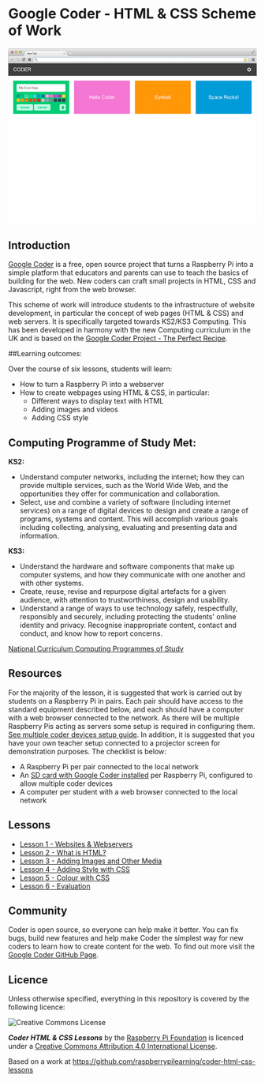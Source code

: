 # Google Coder - HTML & CSS Scheme of Work

[![](coder.png)](https://www.youtube.com/watch?v=wH24YwdayFg)

## Introduction

[Google Coder](http://googlecreativelab.github.io/coder/) is a free, open source project that turns a Raspberry Pi into a simple platform that educators and parents can use to teach the basics of building for the web. New coders can craft small projects in HTML, CSS and Javascript, right from the web browser.

This scheme of work will introduce students to the infrastructure of website development, in particular the concept of web pages (HTML & CSS) and web servers. It is specifically targeted towards KS2/KS3 Computing. This has been developed in harmony with the new Computing curriculum in the UK and is based on the [Google Coder Project - The Perfect Recipe](http://googlecreativelab.github.io/coder-projects/projects/perfect_recipe/).

##Learning outcomes:

Over the course of six lessons, students will learn:

- How to turn a Raspberry Pi into a webserver
- How to create webpages using HTML & CSS, in particular:
	- Different ways to display text with HTML
	- Adding images and videos
	- Adding CSS style

## Computing Programme of Study Met:

**KS2:**

- Understand computer networks, including the internet; how they can provide multiple services, such as the World Wide Web, and the opportunities they offer for communication and collaboration.
- Select, use and combine a variety of software (including internet services) on a range of digital devices to design and create a range of programs, systems and content. This will accomplish various goals including collecting, analysing, evaluating and presenting data and information.

**KS3:**

- Understand the hardware and software components that make up computer systems, and how they communicate with one another and with other systems.
- Create, reuse, revise and repurpose digital artefacts for a given audience, with attention to trustworthiness, design and usability.
- Understand a range of ways to use technology safely, respectfully, responsibly and securely, including protecting the students' online identity and privacy. Recognise inappropriate content, contact and conduct, and know how to report concerns.

[National Curriculum Computing Programmes of Study](https://www.gov.uk/government/publications/national-curriculum-in-england-computing-programmes-of-study/national-curriculum-in-england-computing-programmes-of-study#key-stage-3)

## Resources

For the majority of the lesson, it is suggested that work is carried out by students on a Raspberry Pi in pairs. Each pair should have access to the standard equipment described below, and each should have a computer with a web browser connected to the network. As there will be multiple Raspberry Pis acting as servers some setup is required in configuring them. [See multiple coder devices setup guide](https://github.com/googlecreativelab/coder/wiki/Using-Multiple-Coder-Devices-(Lab-Setup)). In addition, it is suggested that you have your own teacher setup connected to a projector screen for demonstration purposes. The checklist is below:

- A Raspberry Pi per pair connected to the local network
- An [SD card with Google Coder installed](http://googlecreativelab.github.io/coder/) per Raspberry Pi, configured to allow multiple coder devices
- A computer per student with a web browser connected to the local network

## Lessons

- [Lesson 1 - Websites & Webservers](/Lesson-1/lesson-plan-1.md)
- [Lesson 2 - What is HTML?](/Lesson-2/lesson-plan-2.md)
- [Lesson 3 - Adding Images and Other Media](/Lesson-3/lesson-plan-3.md)
- [Lesson 4 - Adding Style with CSS](/Lesson-4/lesson-plan-4.md)
- [Lesson 5 - Colour with CSS](/Lesson-5/lesson-plan-5.md)
- [Lesson 6 - Evaluation](/Lesson-6/lesson-plan-6.md)

## Community

Coder is open source, so everyone can help make it better. You can fix bugs, build new features and help make Coder the simplest way for new coders to learn how to create content for the web. To find out more visit the [Google Coder GitHub Page](https://github.com/googlecreativelab/coder/).

## Licence

Unless otherwise specified, everything in this repository is covered by the following licence:

![Creative Commons License](http://i.creativecommons.org/l/by-sa/4.0/88x31.png)

***Coder HTML & CSS Lessons*** by the [Raspberry Pi Foundation](http://raspberrypi.org) is licenced under a [Creative Commons Attribution 4.0 International License](http://creativecommons.org/licenses/by-sa/4.0/).

Based on a work at https://github.com/raspberrypilearning/coder-html-css-lessons
